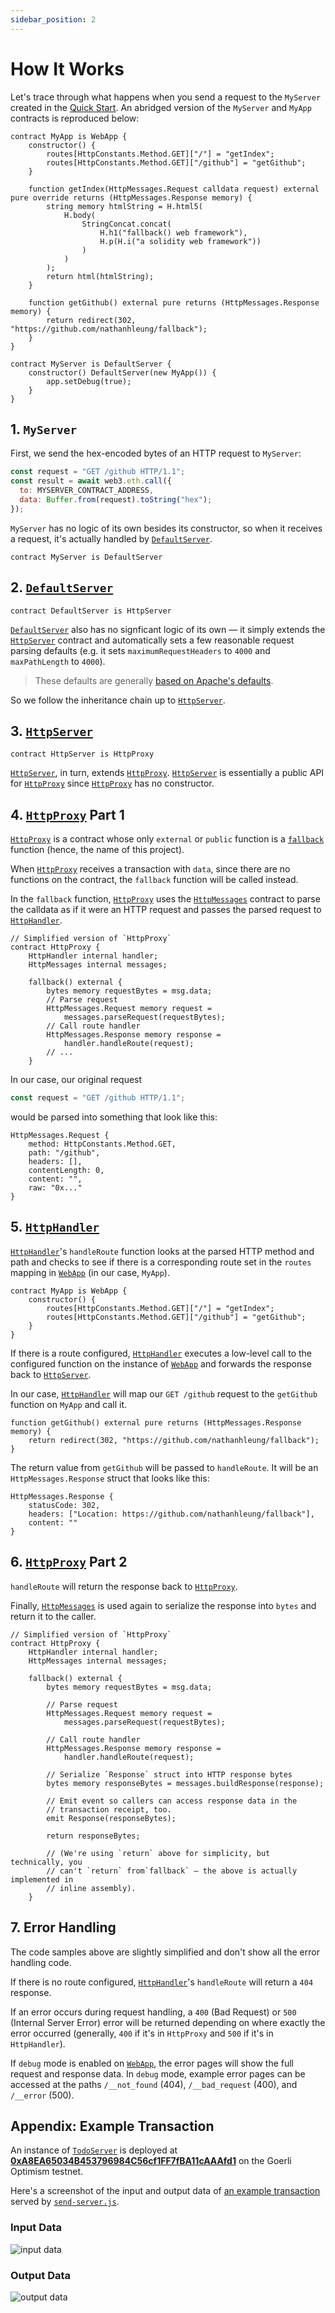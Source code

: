 ```yaml
---
sidebar_position: 2
---
```


# How It Works

Let's trace through what happens when you send a request to the `MyServer` created in the [Quick Start](/docs/quickstart). An abridged version of the `MyServer` and `MyApp` contracts is reproduced below:

```solidity title="MyApp.sol" showLineNumbers
contract MyApp is WebApp {
    constructor() {
        routes[HttpConstants.Method.GET]["/"] = "getIndex";
        routes[HttpConstants.Method.GET]["/github"] = "getGithub";
    }

    function getIndex(HttpMessages.Request calldata request) external pure override returns (HttpMessages.Response memory) {
        string memory htmlString = H.html5(
            H.body(
                StringConcat.concat(
                    H.h1("fallback() web framework"),
                    H.p(H.i("a solidity web framework"))
                )
            )
        );
        return html(htmlString);
    }

    function getGithub() external pure returns (HttpMessages.Response memory) {
        return redirect(302, "https://github.com/nathanhleung/fallback");
    }
}

contract MyServer is DefaultServer {
    constructor() DefaultServer(new MyApp()) {
        app.setDebug(true);
    }
}
```

## 1. `MyServer`

First, we send the hex-encoded bytes of an HTTP request to `MyServer`:

```javascript title="Example Request in JavaScript" showLineNumbers
const request = "GET /github HTTP/1.1";
const result = await web3.eth.call({
  to: MYSERVER_CONTRACT_ADDRESS,
  data: Buffer.from(request).toString("hex");
});
```

`MyServer` has no logic of its own besides its constructor, so when it receives a request, it's actually handled by [`DefaultServer`](https://github.com/nathanhleung/fallback/blob/main/src/HttpServer.sol).

```solidity title="MyServer.sol"
contract MyServer is DefaultServer
```

## 2. [`DefaultServer`](https://github.com/nathanhleung/fallback/blob/main/src/HttpServer.sol)

```solidity title="HttpServer.sol"
contract DefaultServer is HttpServer
```

[`DefaultServer`](https://github.com/nathanhleung/fallback/blob/main/src/HttpServer.sol) also has no signficant logic of its own — it simply extends the [`HttpServer`](https://github.com/nathanhleung/fallback/blob/main/src/HttpServer.sol) contract and automatically sets a few reasonable request parsing defaults (e.g. it sets `maximumRequestHeaders` to `4000` and `maxPathLength` to `4000`).

> These defaults are generally [based on Apache's defaults](https://stackoverflow.com/questions/1289585/what-is-apaches-maximum-url-length).

So we follow the inheritance chain up to [`HttpServer`](https://github.com/nathanhleung/fallback/blob/main/src/HttpServer.sol).

## 3. [`HttpServer`](https://github.com/nathanhleung/fallback/blob/main/src/HttpServer.sol)

```solidity title="HttpServer.sol"
contract HttpServer is HttpProxy
```

[`HttpServer`](https://github.com/nathanhleung/fallback/blob/main/src/HttpServer.sol), in turn, extends [`HttpProxy`](https://github.com/nathanhleung/fallback/blob/main/src/http/HttpProxy.sol). [`HttpServer`](https://github.com/nathanhleung/fallback/blob/main/src/HttpServer.sol) is essentially a public API for [`HttpProxy`](https://github.com/nathanhleung/fallback/blob/main/src/http/HttpProxy.sol) since [`HttpProxy`](https://github.com/nathanhleung/fallback/blob/main/src/http/HttpProxy.sol) has no constructor.

## 4. [`HttpProxy`](https://github.com/nathanhleung/fallback/blob/main/src/http/HttpProxy.sol) Part 1

[`HttpProxy`](https://github.com/nathanhleung/fallback/blob/main/src/http/HttpProxy.sol) is a contract whose only `external` or `public` function is a [`fallback`](https://docs.soliditylang.org/en/v0.8.17/contracts.html#fallback-function) function (hence, the name of this project).

When [`HttpProxy`](https://github.com/nathanhleung/fallback/blob/main/src/http/HttpProxy.sol) receives a transaction with `data`, since there are no functions on the contract, the `fallback` function will be called instead.

In the `fallback` function, [`HttpProxy`](https://github.com/nathanhleung/fallback/blob/main/src/http/HttpProxy.sol) uses the [`HttpMessages`](https://github.com/nathanhleung/fallback/blob/main/src/http/HttpMessages.sol) contract to parse the calldata as if it were an HTTP request and passes the parsed request to [`HttpHandler`](https://github.com/nathanhleung/fallback/blob/main/src/http/HttpHandler.sol).

```solidity title="HttpProxy.sol" showLineNumbers
// Simplified version of `HttpProxy`
contract HttpProxy {
    HttpHandler internal handler;
    HttpMessages internal messages;

    fallback() external {
        bytes memory requestBytes = msg.data;
        // Parse request
        HttpMessages.Request memory request =
            messages.parseRequest(requestBytes);
        // Call route handler
        HttpMessages.Response memory response =
            handler.handleRoute(request);
        // ...
    }
```

In our case, our original request

```js
const request = "GET /github HTTP/1.1";
```

would be parsed into something that look like this:

```solidity
HttpMessages.Request {
    method: HttpConstants.Method.GET,
    path: "/github",
    headers: [],
    contentLength: 0,
    content: "",
    raw: "0x..."
}
```

## 5. [`HttpHandler`](https://github.com/nathanhleung/fallback/blob/main/src/http/HttpHandler.sol)

[`HttpHandler`](https://github.com/nathanhleung/fallback/blob/main/src/http/HttpHandler.sol)'s `handleRoute` function looks at the parsed HTTP method and path and checks to see if there is a corresponding route set in the `routes` mapping in [`WebApp`](https://github.com/nathanhleung/fallback/blob/main/src/WebApp.sol) (in our case, `MyApp`).

```solidity title="MyApp.sol" showLineNumbers
contract MyApp is WebApp {
    constructor() {
        routes[HttpConstants.Method.GET]["/"] = "getIndex";
        routes[HttpConstants.Method.GET]["/github"] = "getGithub";
    }
}
```

If there is a route configured, [`HttpHandler`](https://github.com/nathanhleung/fallback/blob/main/src/http/HttpHandler.sol) executes a low-level call to the configured function on the instance of [`WebApp`](https://github.com/nathanhleung/fallback/blob/main/src/WebApp.sol) and forwards the response back to [`HttpServer`](https://github.com/nathanhleung/fallback/blob/main/src/httpServer.sol).

In our case, [`HttpHandler`](https://github.com/nathanhleung/fallback/blob/main/src/http/HttpHandler.sol) will map our `GET /github` request to the `getGithub` function on `MyApp` and call it.

```solidity title="MyApp.sol" showLineNumbers
function getGithub() external pure returns (HttpMessages.Response memory) {
    return redirect(302, "https://github.com/nathanhleung/fallback");
}
```

The return value from `getGithub` will be passed to `handleRoute`. It will be an `HttpMessages.Response` struct that looks like this:

```solidity
HttpMessages.Response {
    statusCode: 302,
    headers: ["Location: https://github.com/nathanhleung/fallback"],
    content: ""
}
```

## 6. [`HttpProxy`](https://github.com/nathanhleung/fallback/blob/main/src/http/HttpProxy.sol) Part 2

`handleRoute` will return the response back to [`HttpProxy`](https://github.com/nathanhleung/fallback/blob/main/src/http/HttpProxy.sol).

Finally, [`HttpMessages`](https://github.com/nathanhleung/fallback/blob/main/src/http/HttpMessages.sol) is used again to serialize the response into `bytes` and return it to the caller.

```solidity title="HttpProxy.sol" showLineNumbers
// Simplified version of `HttpProxy`
contract HttpProxy {
    HttpHandler internal handler;
    HttpMessages internal messages;

    fallback() external {
        bytes memory requestBytes = msg.data;

        // Parse request
        HttpMessages.Request memory request =
            messages.parseRequest(requestBytes);

        // Call route handler
        HttpMessages.Response memory response =
            handler.handleRoute(request);

        // Serialize `Response` struct into HTTP response bytes
        bytes memory responseBytes = messages.buildResponse(response);

        // Emit event so callers can access response data in the
        // transaction receipt, too.
        emit Response(responseBytes);

        return responseBytes;

        // (We're using `return` above for simplicity, but technically, you
        // can't `return` from`fallback` — the above is actually implemented in
        // inline assembly).
    }
```

## 7. Error Handling

The code samples above are slightly simplified and don't show all the error handling code.

If there is no route configured, [`HttpHandler`](https://github.com/nathanhleung/fallback/blob/main/src/http/HttpHandler.sol)'s `handleRoute` will return a `404` response.

If an error occurs during request handling, a `400` (Bad Request) or `500` (Internal Server Error) error will be returned depending on where exactly the error occurred (generally, `400` if it's in `HttpProxy` and `500` if it's in `HttpHandler`).

If `debug` mode is enabled on [`WebApp`](https://github.com/nathanhleung/fallback/blob/main/src/WebApp.sol), the error pages will show the full request and response data. In `debug` mode, example error pages can be accessed at the paths `/__not_found` (404), `/__bad_request` (400), and `/__error` (500).

## Appendix: Example Transaction

An instance of [`TodoServer`](https://github.com/nathanhleung/fallback/blob/main/src/example/Todo.sol) is deployed at [**0xA8EA65034B453796984C56cf1FF7fBA11cAAAfd1**](https://goerli-optimism.etherscan.io/address/0xA8EA65034B453796984C56cf1FF7fBA11cAAAfd1) on the Goerli Optimism testnet.

Here's a screenshot of the input and output data of [an example transaction](https://goerli-optimism.etherscan.io/tx/0x948d272d235ae351275bf2b7b4766cf13d816062693676cb279f53e8c5459269) served by [`send-server.js`](https://github.com/nathanhleung/fallback/blob/main/src/example/send-server.js).

### Input Data

![input data](/img/input-data.png)

### Output Data

![output data](/img/output-data.png)
